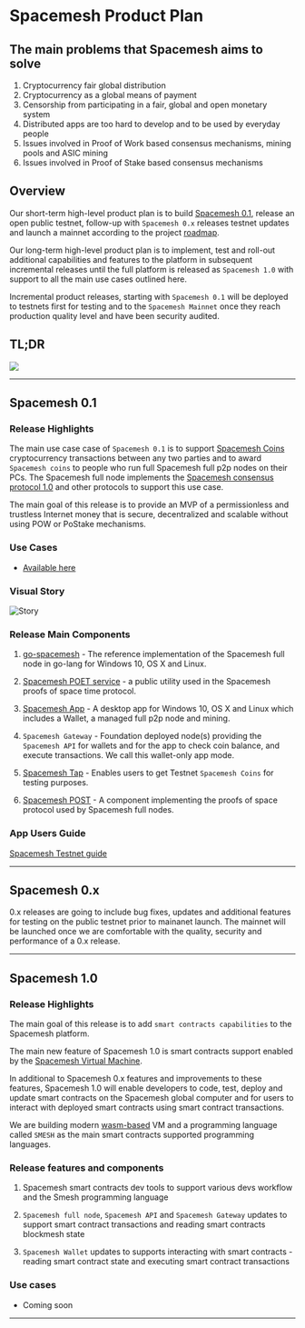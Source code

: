 # Spacemesh Product Plan

## The main problems that Spacemesh aims to solve
1. Cryptocurrency fair global distribution
2. Cryptocurrency as a global means of payment
3. Censorship from participating in a fair, global and open monetary system
4. Distributed apps are too hard to develop and to be used by everyday people
5. Issues involved in Proof of Work based consensus mechanisms, mining pools and ASIC mining
6. Issues involved in Proof of Stake based consensus mechanisms

## Overview

Our short-term high-level product plan is to build [Spacemesh 0.1](spacemesh01.md), release an open public testnet, follow-up with `Spacemesh 0.x` releases testnet updates and launch a mainnet according to the project [roadmap](roadmap.md).

Our long-term high-level product plan is to implement, test and roll-out additional capabilities and features to the platform in subsequent incremental releases until the full platform is released as `Spacemesh 1.0` with support to all the main use cases outlined here.

Incremental product releases, starting with `Spacemesh 0.1` will be deployed to testnets first for testing and to the `Spacemesh Mainnet` once they reach production quality level and have been security audited.

## TL;DR

![](https://raw.githubusercontent.com/spacemeshos/product/master/resources/roadmap2019.png)

---

## Spacemesh 0.1

### Release Highlights

The main use case case of `Spacemesh 0.1` is to support [Spacemesh Coins](spacemesh_coin.md) cryptocurrency transactions between any two parties and to award `Spacemesh coins` to people who run full Spacemesh full p2p nodes on their PCs. The Spacemesh full node implements the [Spacemesh consensus protocol 1.0](https://spacemesh.io/spacemesh-protocol-v1-0/) and other protocols to support this use case.

The main goal of this release is to provide an MVP of a permissionless and trustless Internet money that is secure, decentralized and scalable without using POW or PoStake mechanisms.

### Use Cases
- [Available here](spacemesh01.md)

### Visual Story
![Story](https://raw.githubusercontent.com/spacemeshos/product/master/resources/sm_0.1_story.jpg)

### Release Main Components

1. [go-spacemesh](https://github.com/spacemeshos/go-spacemesh) - The reference implementation of the Spacemesh full node in go-lang for Windows 10, OS X and Linux.

2. [Spacemesh POET service](https://github.com/spacemeshos/POET) - a public utility used in the Spacemesh proofs of space time protocol.

3. [Spacemesh App](https://github.com/spacemeshos/smapp) - A desktop app for Windows 10, OS X and Linux which includes a Wallet, a managed full p2p node and mining.

4. `Spacemesh Gateway` - Foundation deployed node(s) providing the `Spacemesh API` for wallets and for the app to check coin balance, and execute transactions. We call this wallet-only app mode.

5. [Spacemesh Tap](tap.md) - Enables users to get Testnet `Spacemesh Coins` for testing purposes.

6. [Spacemesh POST](https://github.com/spacemeshos/post) - A component implementing the proofs of space protocol used by Spacemesh full nodes.

### App Users Guide
[Spacemesh Testnet guide](https://testnet.spacemesh.io/#/dict)

---

## Spacemesh 0.x
0.x releases are going to include bug fixes, updates and additional features for testing on the public testnet prior to mainanet launch. The mainnet will be launched once we are comfortable with the quality, security and performance of a 0.x release.

---

## Spacemesh 1.0

### Release Highlights
The main goal of this release is to add `smart contracts capabilities` to the Spacemesh platform.

The main new feature of Spacemesh 1.0 is smart contracts support enabled by the [Spacemesh Virtual Machine](https://github.com/spacemeshos/svm).

In additional to Spacemesh 0.x features and improvements to these features, Spacemesh 1.0 will enable developers to code, test, deploy and update smart contracts on the Spacemesh global computer and for users to interact with deployed smart contracts using smart contract transactions.

We are building modern [wasm-based](https://webassembly.org/) VM and a programming language called `SMESH` as the main smart contracts supported programming languages.

### Release features and components
1. Spacemesh smart contracts dev tools to support various devs workflow and the Smesh programming language

2. `Spacemesh full node`, `Spacemesh API` and `Spacemesh Gateway` updates to support smart contract transactions and reading smart contracts blockmesh state

3. `Spacemesh Wallet` updates to supports interacting with smart contracts - reading smart contract state and executing smart contract transactions

### Use cases
- Coming soon
---
